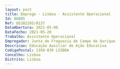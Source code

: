 ```yaml
--- 
layout: post
title: Emprego - Lisboa - Assistente Operacional
Id: 86805
Ref: OE202105/0137
DataAbertura: 2021-05-06
DataFecho: 2021-05-20
Trabalho: Assistente Operacional
Empregador: Junta de Freguesia de Campo de Ourique
Descricao: Educação Auxiliar de Ação Educativa
CodigoPostal: 1350-039 LISBOA
Concelho: Lisboa
Distrito: Lisboa
--- 
```

